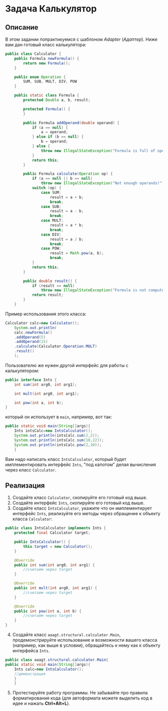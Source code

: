 # Задача Калькулятор

## Описание

В этом задании попрактикуемся с шаблоном *Adapter* (*Адаптер*). Ниже вам дан
готовый класс калькулятора:

```java
public class Calculator {
    public Formula newFormula() {
        return new Formula();
    }

    public enum Operation {
        SUM, SUB, MULT, DIV, POW
    }

    public static class Formula {
        protected Double a, b, result;

        protected Formula() {
        }

        public Formula addOperand(double operand) {
            if (a == null) {
                a = operand;
            } else if (b == null) {
                b = operand;
            } else {
                throw new IllegalStateException("Formula is full of operands");
            }
            return this;
        }

        public Formula calculate(Operation op) {
            if (a == null || b == null)
                throw new IllegalStateException("Not enough operands!");
            switch (op) {
                case SUM:
                    result = a + b;
                    break;
                case SUB:
                    result = a - b;
                    break;
                case MULT:
                    result = a * b;
                    break;
                case DIV:
                    result = a / b;
                    break;
                case POW:
                    result = Math.pow(a, b);
                    break;
            }
            return this;
        }

        public double result() {
            if (result == null)
                throw new IllegalStateException("Formula is not computed!");
            return result;
        }
    }

```

Пример использования этого класса:

```java
Calculator calc=new Calculator();
    System.out.println(
    calc.newFormula()
    .addOperand(5)
    .addOperand(15)
    .calculate(Calculator.Operation.MULT)
    .result()
    );
```

Пользователю же нужен другой интерфейс для работы с калькулятором:

```java
public interface Ints {
    int sum(int arg0, int arg1);

    int mult(int arg0, int arg1);

    int pow(int a, int b);
}
``` 

который он использует в `main`, например, вот так:

```java
public static void main(String[]args){
    Ints intsCalc=new IntsCalculator();
    System.out.println(intsCalc.sum(2,2));
    System.out.println(intsCalc.sum(10,22));
    System.out.println(intsCalc.pow(2,10));
    }
```

Вам надо написать класс `IntsCalculator`, который будет имплементировать
интерфейс `Ints`, "под капотом" делая вычисления через класс `Calculator`.

## Реализация

1. Создайте класс `Calculator`, скопируйте его готовый код выше.
2. Создайте интерфейс `Ints`, скопируйте его готовый код выше.
3. Создайте класс `IntsCalculator`, укажите что он имплементирует
   интерфейс `Ints`, реализуйте его методы через обращение к объекту
   класса `Calculator`:

```java
public class IntsCalculator implements Ints {
    protected final Calculator target;

    public IntsCalculator() {
        this.target = new Calculator();
    }

    @Override
    public int sum(int arg0, int arg1) {
        //считаем через target
    }

    @Override
    public int mult(int arg0, int arg1) {
        //считаем через target
    }

    @Override
    public int pow(int a, int b) {
        //считаем через target
    }
}
```

4. Создайте класс `aaagt.structural.calculator.Main`, продемонстрируйте
   использование и возможности вашего
   класса (например, как выше в условии), обращайтесь к нему как к объекту
   интерфейса `Ints`.

```java
public class aaagt.structural.calculator.Main{
public static void main(String[]args){
    Ints calc=new IntsCalculator();
    //демонстрация
    }
    }
```

5. Протестируйте работу программы. Не забывайте про правила форматирования
   кода (для автоформата можете выделить код в идее и нажать **Ctrl+Alt+L**).

